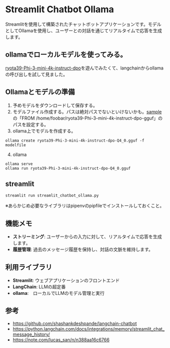 # Streamlit Chatbot Ollama

Streamlitを使用して構築されたチャットボットアプリケーションです。モデルとしてOllamaを使用し、ユーザーとの対話を通じてリアルタイムで応答を生成します。

## ollamaでローカルモデルを使ってみる。
[ryota39-Phi-3-mini-4k-instruct-dpo](https://huggingface.co/mmnga/ryota39-Phi-3-mini-4k-instruct-dpo-gguf)を遊んでみたくて、langchainからollamaの呼び出しを試して見ました。

## Ollamaとモデルの準備
1. 予めモデルをダウンロードして保存する。
2. モデルファイル作成する。パスは絶対パスでないといけないかも。[sample](//modelfieforphiinstdop.exsample)の「FROM /home/foobar/ryota39-Phi-3-mini-4k-instruct-dpo-gguf」のパスを設定する。
3. ollama上でモデルを作成する。
```
ollama create ryota39-Phi-3-mini-4k-instruct-dpo-Q4_0.gguf -f modelfile
```
4. ollama
```
ollama serve
ollama run ryota39-Phi-3-mini-4k-instruct-dpo-Q4_0.gguf
```

## streamlit
```
streamlit run streamlit_chatbot_ollama.py
```
※あらかじめ必要なライブラリはpipenvのpipfileでインストールしておくこと。

## 機能メモ

- **ストリーミング**: ユーザーからの入力に対して、リアルタイムで応答を生成します。
- **履歴管理**: 過去のメッセージ履歴を保持し、対話の文脈を維持します。


## 利用ライブラリ

- **Streamlit**: ウェブアプリケーションのフロントエンド
- **LangChain**: LLMの超定番
- **ollama**:　ローカルでLLMのモデル管理と実行

## 参考
- https://github.com/shashankdeshpande/langchain-chatbot
- https://python.langchain.com/docs/integrations/memory/streamlit_chat_message_history/
- https://note.com/lucas_san/n/n388aa16c6766
